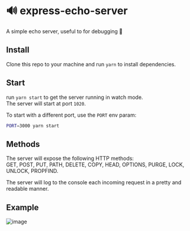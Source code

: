 # 🔊 express-echo-server 
A simple echo server, useful to for debugging 🐛

## Install
Clone this repo to your machine and run `yarn` to install dependencies.

## Start
run `yarn start` to get the server running in watch mode.  
The server will start at port `1020`.

To start with a different port, use the `PORT` env param:
```sh
PORT=3000 yarn start
```

## Methods

The server will expose the following HTTP methods:  
GET, POST, PUT, PATH, DELETE, COPY, HEAD, OPTIONS, PURGE, LOCK, UNLOCK, PROPFIND.

The server will log to the console each incoming request in a pretty and readable manner.

## Example

![image](https://user-images.githubusercontent.com/16322616/90976566-e32bee80-e546-11ea-95bf-c933162aaa8f.png)
